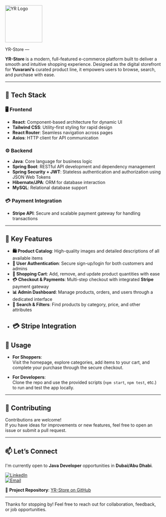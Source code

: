 # <p align="center">
  <img src="./assets/yr-logo.png" alt="YR Logo" width="120"/>
</p>
YR-Store — 

**YR-Store** is a modern, full-featured e-commerce platform built to deliver a smooth and intuitive shopping experience. Designed as the digital storefront for **Yuvarani’s** curated product line, it empowers users to browse, search, and purchase with ease.

---
## 🧰 Tech Stack

### 🖥️ Frontend
- **React**: Component-based architecture for dynamic UI
- **Tailwind CSS**: Utility-first styling for rapid design
- **React Router**: Seamless navigation across pages
- **Axios**: HTTP client for API communication


### ⚙️ Backend
- **Java**: Core language for business logic
- **Spring Boot**: RESTful API development and dependency management
- **Spring Security + JWT**: Stateless authentication and authorization using JSON Web Tokens
- **Hibernate/JPA**: ORM for database interaction
- **MySQL**: Relational database support

### 💳 Payment Integration
- **Stripe API**: Secure and scalable payment gateway for handling transactions


---

## 🚀 Key Features

- **🛍️ Product Catalog**: High-quality images and detailed descriptions of all available items  
- **🔐 User Authentication**: Secure sign-up/login for both customers and admins  
- **🛒 Shopping Cart**: Add, remove, and update product quantities with ease  
- **💳 Checkout & Payments**: Multi-step checkout with integrated **Stripe** payment gateway  
- **📊 Admin Dashboard**: Manage products, orders, and users through a dedicated interface  
- **🔎 Search & Filters**: Find products by category, price, and other attributes
- ## 💳 Stripe Integration



## 🧪 Usage

- **For Shoppers**:  
  Visit the homepage, explore categories, add items to your cart, and complete your purchase through the secure checkout.

- **For Developers**:  
  Clone the repo and use the provided scripts (`npm start`, `npm test`, etc.) to run and test the app locally.

---

## 🤝 Contributing

Contributions are welcome!  
If you have ideas for improvements or new features, feel free to open an issue or submit a pull request.

---

## 📫 Let’s Connect

I'm currently open to **Java Developer** opportunities in **Dubai/Abu Dhabi**.

[![LinkedIn](https://img.shields.io/badge/LINKEDIN-blue?style=for-the-badge&logo=linkedin)](https://www.linkedin.com/in/yuvaranianbu)  
[![Email](https://img.shields.io/badge/GMAIL-yuvaranianbu27@gmail.com-red?style=for-the-badge&logo=gmail)](mailto:yuvaranianbu27@gmail.com)

🔗 **Project Repository**: [YR-Store on GitHub](https://github.com/yuvaranianbu27/YR-Store)

---

Thanks for stopping by! Feel free to reach out for collaboration, feedback, or job opportunities.

